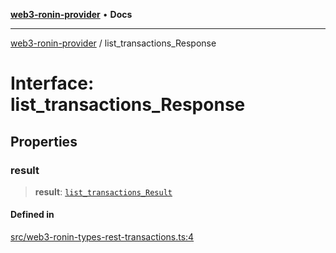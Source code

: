 [**web3-ronin-provider**](../README.md) • **Docs**

***

[web3-ronin-provider](../globals.md) / list\_transactions\_Response

# Interface: list\_transactions\_Response

## Properties

### result

> **result**: [`list_transactions_Result`](list_transactions_Result.md)

#### Defined in

[src/web3-ronin-types-rest-transactions.ts:4](https://github.com/chuacw/web3-ronin-provider/blob/e9318161fb5ce839bfa5a7cd824e9be03b129c7e/src/web3-ronin-types-rest-transactions.ts#L4)
